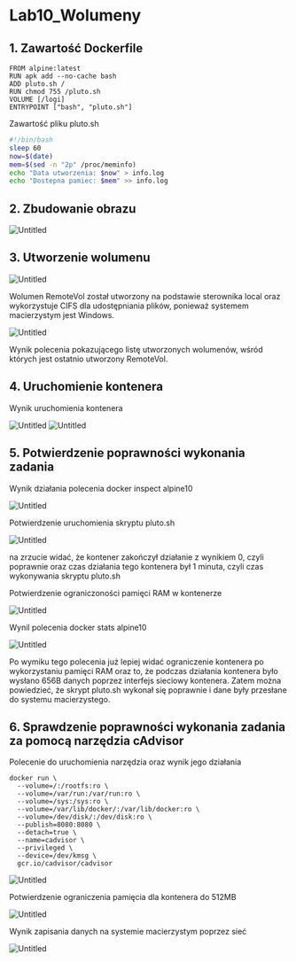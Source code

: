 # Lab10_Wolumeny
## 1. Zawartość Dockerfile

```docker
FROM alpine:latest
RUN apk add --no-cache bash
ADD pluto.sh /
RUN chmod 755 /pluto.sh
VOLUME [/logi]
ENTRYPOINT ["bash", "pluto.sh"]
```

Zawartość pliku pluto.sh

```bash
#!/bin/bash
sleep 60
now=$(date)
mem=$(sed -n "2p" /proc/meminfo)
echo "Data utworzenia: $now" > info.log
echo "Dostepna pamiec: $mem" >> info.log
```

## 2. Zbudowanie obrazu

![Untitled](https://user-images.githubusercontent.com/78736395/170522241-4e1b9970-40a8-4f12-b682-5be259944857.png)

## 3. Utworzenie wolumenu

![Untitled](https://user-images.githubusercontent.com/78736395/170522456-13cc4daa-3952-4578-8b0c-f3ab35aa5054.png)

Wolumen RemoteVol został utworzony na podstawie sterownika local oraz wykorzystuje CIFS dla udostępniania plików, ponieważ systemem macierzystym jest Windows.

![Untitled](https://user-images.githubusercontent.com/78736395/170522536-56e5a1df-7823-4353-af27-6f0a8d9543d2.png)

Wynik polecenia pokazującego listę utworzonych wolumenów, wśród których jest ostatnio utworzony RemoteVol.

## 4. Uruchomienie kontenera

Wynik uruchomienia kontenera

![Untitled](https://user-images.githubusercontent.com/78736395/170524142-eedbd3da-0875-4a61-93ab-b71e959d0def.png)
![Untitled](https://user-images.githubusercontent.com/78736395/170522815-d21a32bf-a7c4-4d5c-827b-06be570d3623.png)

## 5. Potwierdzenie poprawności wykonania zadania

Wynik działania polecenia docker inspect alpine10

![Untitled](https://user-images.githubusercontent.com/78736395/170522960-daced5c1-f2db-419c-8137-6f3853172176.png)

Potwierdzenie uruchomienia skryptu pluto.sh

![Untitled](https://user-images.githubusercontent.com/78736395/170523071-b7969f02-4821-4e86-8948-311c45453ce9.png)

na zrzucie widać, że kontener zakończył działanie z wynikiem 0, czyli poprawnie oraz czas działania tego kontenera był 1 minuta, czyli czas wykonywania skryptu pluto.sh

Potwierdzenie ograniczoności pamięci RAM w kontenerze

![Untitled](https://user-images.githubusercontent.com/78736395/170523188-40e3688a-9f4e-4c8e-991b-f77497e482fe.png)

Wynil polecenia docker stats alpine10

![Untitled](https://user-images.githubusercontent.com/78736395/170523400-84992407-85b5-4f29-a5da-db8595c1903c.png)

Po wymiku tego polecenia już lepiej widać ograniczenie kontenera po wykorzystaniu pamięci RAM oraz to, że podczas działania kontenera było wysłano 656B danych poprzez interfejs sieciowy kontenera. Zatem można powiedzieć, że skrypt pluto.sh wykonał się poprawnie i dane były przesłane do systemu macierzystego.

## 6. Sprawdzenie poprawności wykonania zadania za pomocą narzędzia cAdvisor

Polecenie do uruchomienia narzędzia oraz wynik jego działania

```docker
docker run \
  --volume=/:/rootfs:ro \
  --volume=/var/run:/var/run:ro \
  --volume=/sys:/sys:ro \
  --volume=/var/lib/docker/:/var/lib/docker:ro \
  --volume=/dev/disk/:/dev/disk:ro \
  --publish=8080:8080 \
  --detach=true \
  --name=cadvisor \
  --privileged \
  --device=/dev/kmsg \
  gcr.io/cadvisor/cadvisor
```

![Untitled](https://user-images.githubusercontent.com/78736395/170523523-dbd7746f-ce1d-4584-a6c2-2886a9d3c865.png)

Potwierdzenie ograniczenia pamięcia dla kontenera do 512MB

![Untitled](https://user-images.githubusercontent.com/78736395/170523634-fc00282e-885c-4d74-a055-73090628a11e.png)

Wynik zapisania danych na systemie macierzystym poprzez sieć

![Untitled](https://user-images.githubusercontent.com/78736395/170523729-40f84ab6-eb28-4d63-b5c7-1182befa0b4d.png)
